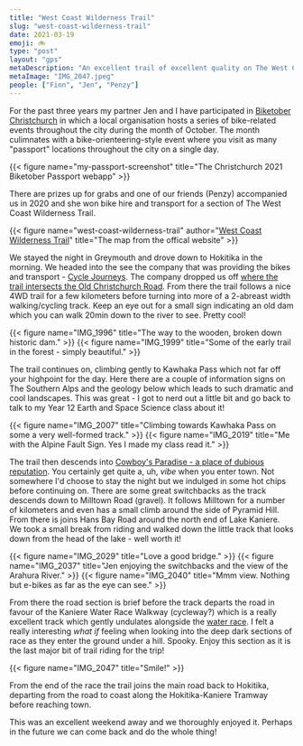 ```yaml
---
title: "West Coast Wilderness Trail"
slug: "west-coast-wilderness-trail"
date: 2021-03-19
emoji: 🚲
type: "post"
layout: "gps"
metaDescription: "An excellent trail of excellent quality on The West Coast on the South Island! A great day-trip or multi-day adventure!"
metaImage: "IMG_2047.jpeg"
people: ["Finn", "Jen", "Penzy"]
---
```


For the past three years my partner Jen and I have participated in [Biketober Christchurch](https://biketoberchch.nz/) in which a local organisation hosts a series of bike-related events throughout the city during the month of October. The month culimnates with a bike-orienteering-style event where you visit as many "passport" locations throughout the city on a single day.

{{< figure name="my-passport-screenshot" title="The Christchurch 2021 Biketober Passport webapp" >}}

There are prizes up for grabs and one of our friends (Penzy) accompanied us in 2020 and she won bike hire and transport for a section of The West Coast Wilderness Trail.

{{< figure name="west-coast-wilderness-trail" author="[West Coast Wilderness Trail](https://www.westcoastwildernesstrail.co.nz/)" title="The map from the offical website" >}}

We stayed the night in Greymouth and drove down to Hokitika in the morning. We headed into the see the company that was providing the bikes and transport - [Cycle Journeys](https://cyclejourneys.co.nz/). The company dropped us off [where the trail intersects the Old Christchurch Road](https://goo.gl/maps/fz3pMyNtJQesqdbK8). From there the trail follows a nice 4WD trail for a few kilometers before turning into more of a 2-abreast width walking/cycling track. Keep an eye out for a small sign indicating an old dam which you can walk 20min down to the river to see. Pretty cool!


{{< figure name="IMG_1996" title="The way to the wooden, broken down historic dam." >}}
{{< figure name="IMG_1999" title="Some of the early trail in the forest - simply beautiful." >}}

The trail continues on, climbing gently to Kawhaka Pass which not far off your highpoint for the day. Here there are a couple of information signs on The Southern Alps and the geology below which leads to such dramatic and cool landscapes. This was great - I got to nerd out a little bit and go back to talk to my Year 12 Earth and Space Science class about it!

{{< figure name="IMG_2007" title="Climbing towards Kawhaka Pass on some a very well-formed track." >}}
{{< figure name="IMG_2019" title="Me with the Alpine Fault Sign. Yes I made my class read it." >}}

The trail then descends into [Cowboy's Paradise - a place of dubious reputation](https://www.tripadvisor.co.nz/Hotel_Review-g8838496-d8827410-Reviews-Cowboy_Paradise-Lake_Kaniere_West_Coast_Region_South_Island.html). You certainly get quite a, uh, _vibe_ when you enter town. Not somewhere I'd choose to stay the night but we indulged in some hot chips before continuing on. There are some great switchbacks as the track descends down to Milltown Road (gravel). It follows Milltown for a number of kilometers and even has a small climb around the side of Pyramid Hill. From there is joins Hans Bay Road around the north end of Lake Kaniere. We took a small break from riding and walked down the little track that looks down from the head of the lake - well worth it!

{{< figure name="IMG_2029" title="Love a good bridge." >}}
{{< figure name="IMG_2037" title="Jen enjoying the switchbacks and the view of the Arahura River." >}}
{{< figure name="IMG_2040" title="Mmm view. Nothing but e-bikes as far as the eye can see." >}}

From there the road section is brief before the track departs the road in favour of the Kaniere Water Race Walkway (cycleway?) which is a really excellent track which gently undulates alongside the [water race](https://teara.govt.nz/en/photograph/8621/water-race). I felt a really interesting _what if_ feeling when looking into the deep dark sections of race as they enter the ground under a hill. Spooky. Enjoy this section as it is the last major bit of trail riding for the trip!

{{< figure name="IMG_2047" title="Smile!" >}}

From the end of the race the trail joins the main road back to Hokitika, departing from the road to coast along the Hokitika-Kaniere Tramway before reaching town.

This was an excellent weekend away and we thoroughly enjoyed it. Perhaps in the future we can come back and do the whole thing!
